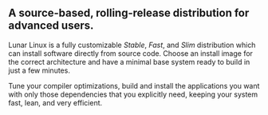 
## A source-based, rolling-release distribution for advanced users.

Lunar Linux is a fully customizable _Stable_, _Fast_, and _Slim_ distribution
which can install software directly from source code. Choose an install image
for the correct architecture and have a minimal base system ready to build in
just a few minutes.

Tune your compiler optimizations, build and install the applications you want
with only those dependencies that you explicitly need, keeping your system fast,
lean, and very efficient.
